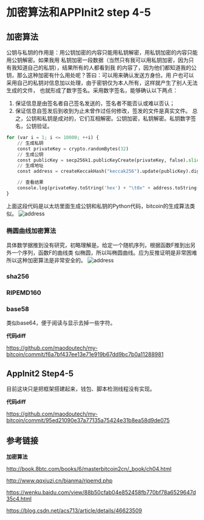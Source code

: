 # 加密算法和APPInit2 step 4-5

## 加密算法

公钥与私钥的作用是：用公钥加密的内容只能用私钥解密，用私钥加密的内容只能 用公钥解密。如果我用
私钥加密一段数据（当然只有我可以用私钥加密，因为只有我知道自己的私钥），结果所有的人都看到我
的内容了，因为他们都知道我的公钥，那么这种加密有什么用处呢？答曰：可以用来确认发送方身份。用
户也可以采用自己的私钥对信息加以处理，由于密钥仅为本人所有，这样就产生了别人无法生成的文件，
也就形成了数字签名。采用数字签名，能够确认以下两点：
1. 保证信息是由签名者自己签名发送的，签名者不能否认或难以否认；
2. 保证信息自签发后到收到为止未曾作过任何修改，签发的文件是真实文件。
总之，公钥和私钥是成对的，它们互相解密。公钥加密，私钥解密。私钥数字签名，公钥验证。

```python
for (var i = 1; i <= 10000; ++i) {
    // 生成私钥
    const privateKey = crypto.randomBytes(32)
    // 生成公钥
    const publicKey = secp256k1.publicKeyCreate(privateKey, false).slice(1)
    // 生成地址
    const address = createKeccakHash("keccak256").update(publicKey).digest().slice(-20)

    // 查看结果
    console.log(privateKey.toString('hex') + "\t0x" + address.toString('hex'))
}
```
上面这段代码是以太坊里面生成公钥和私钥的Python代码，bitcoin的生成算法类似。
![address](https://github.com/maodoutech/my-bitcoin/blob/master/res/pk2address.png)

### 椭圆曲线加密算法

具体数学据推到没有研究，初略理解是。给定一个随机序列，根据函数F推到出另外一个序列，函数F的曲线类
似椭圆，所以叫椭圆曲线。应为反推证明是非常困难所以这种加密算法是非常安全的。
![address](https://github.com/maodoutech/my-bitcoin/blob/master/res/secp256k1.webp)

### sha256


### RIPEMD160


### base58
类似base64，便于阅读与显示去掉一些字符。


**代码diff**

https://github.com/maodoutech/my-bitcoin/commit/f6a7bf437ee13e71e919b67dd9bc7b0a11288981


## AppInit2 Step4-5
目前这块只是把框架搭建起来，钱包、脚本检测线程没有实现。

**代码diff**

https://github.com/maodoutech/my-bitcoin/commit/95ed21090e37a77135a75424e31b8ea58d9de075

## 参考链接

**加密算法**

http://book.8btc.com/books/6/masterbitcoin2cn/_book/ch04.html

http://www.qqxiuzi.cn/bianma/ripemd.php

https://wenku.baidu.com/view/88b50cfab04e852458fb770bf78a6529647d35c4.html

https://blog.csdn.net/acs713/article/details/46623509
